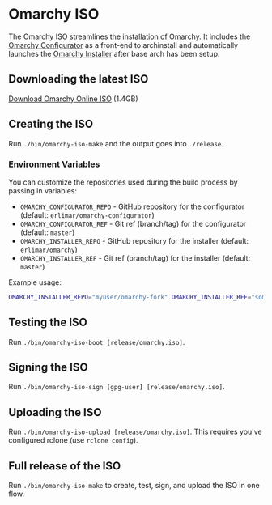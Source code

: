 # Omarchy ISO

The Omarchy ISO streamlines [the installation of Omarchy](https://learn.omacom.io/2/the-omarchy-manual/50/getting-started). It includes the [Omarchy Configurator](https://github.com/omacom-io/omarchy-configurator) as a front-end to archinstall and automatically launches the [Omarchy Installer](https://github.com/basecamp/omarchy) after base arch has been setup.

## Downloading the latest ISO

[Download Omarchy Online ISO](https://iso.omarchy.org/omarchy-online.iso) (1.4GB)

## Creating the ISO

Run `./bin/omarchy-iso-make` and the output goes into `./release`.

### Environment Variables

You can customize the repositories used during the build process by passing in variables:

- `OMARCHY_CONFIGURATOR_REPO` - GitHub repository for the configurator (default: `erlimar/omarchy-configurator`)
- `OMARCHY_CONFIGURATOR_REF` - Git ref (branch/tag) for the configurator (default: `master`)
- `OMARCHY_INSTALLER_REPO` - GitHub repository for the installer (default: `erlimar/omarchy`)
- `OMARCHY_INSTALLER_REF` - Git ref (branch/tag) for the installer (default: `master`)

Example usage:
```bash
OMARCHY_INSTALLER_REPO="myuser/omarchy-fork" OMARCHY_INSTALLER_REF="some-feature" ./bin/omarchy-iso-make
```

## Testing the ISO

Run `./bin/omarchy-iso-boot [release/omarchy.iso]`.

## Signing the ISO

Run `./bin/omarchy-iso-sign [gpg-user] [release/omarchy.iso]`.

## Uploading the ISO

Run `./bin/omarchy-iso-upload [release/omarchy.iso]`. This requires you've configured rclone (use `rclone config`).

## Full release of the ISO

Run `./bin/omarchy-iso-make` to create, test, sign, and upload the ISO in one flow.
